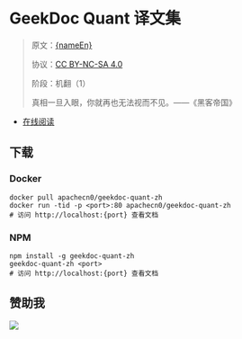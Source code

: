<!--
    需要填充的占位符：
    
    README.md
    
        GeekDoc Quant 译文集：文档中文名
        {nameEn}：文档英文名
        {urlEn}：文档原始链接
        gdquant：域名前缀
        飞龙：负责人名称
        wizardforcel：负责人 Github 用户名
        562826179：负责人 QQ
        geekdoc-quant-zh：ApacheCN 的 Github 仓库名称
        geekdoc-quant-zh：DockerHub 仓库名称
        geekdoc-quant-zh：PYPI 包名称
        geekdoc-quant-zh：NPM 包名称
    
    CNAME
    
        gdquant：域名前缀

    index.html
    
        GeekDoc Quant 译文集：文档中文名
        #333：显示颜色
        geekdoc-quant-zh：ApacheCN 的 Github 仓库名称

    asset/docsify-flygon-footer.js
    
        geekdoc-quant-zh：ApacheCN 的 Github 仓库名称
-->

# GeekDoc Quant 译文集

> 原文：[{nameEn}]({urlEn})
> 
> 协议：[CC BY-NC-SA 4.0](http://creativecommons.org/licenses/by-nc-sa/4.0/)
> 
> 阶段：机翻（1）
> 
> 真相一旦入眼，你就再也无法视而不见。——《黑客帝国》

* [在线阅读](https://gdquant.flygon.net)

## 下载

### Docker

```
docker pull apachecn0/geekdoc-quant-zh
docker run -tid -p <port>:80 apachecn0/geekdoc-quant-zh
# 访问 http://localhost:{port} 查看文档
```

### NPM

```
npm install -g geekdoc-quant-zh
geekdoc-quant-zh <port>
# 访问 http://localhost:{port} 查看文档
```

## 赞助我

![](https://img-blog.csdnimg.cn/20200112005920729.png)
